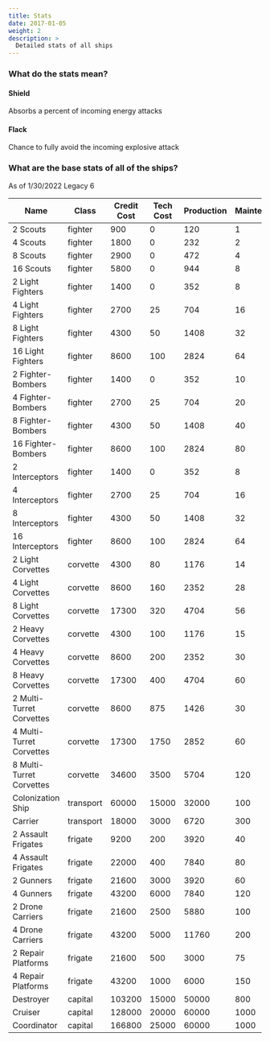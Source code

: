 ```yaml
---
title: Stats
date: 2017-01-05
weight: 2
description: >
  Detailed stats of all ships
---
```


<!-- $1\|$2
$1\|$2
-->
### What do the stats mean?
#### Shield
Absorbs a percent of incoming energy attacks
#### Flack
Chance to fully avoid the incoming explosive attack

### What are the base stats of all of the ships?
As of 1/30/2022  Legacy 6

|Name|Class|Credit Cost|Tech Cost|Production|Maintenance|Hull|Maneuverability|Shield|Flack|Energy Attack|Explosive Attack|Repair|Invasion|Bombing per ship|
|---|---|---|---|---|---|---|---|---|---|---|---|---|---|---|
|2 Scouts|fighter|900|0|120|1|12|90|0|0|[4]|[]|0|0|0|
|4 Scouts|fighter|1800|0|232|2|12|90|0|0|[4]|[]|0|0|0|
|8 Scouts|fighter|2900|0|472|4|12|90|0|0|[4]|[]|0|0|0|
|16 Scouts|fighter|5800|0|944|8|12|90|0|0|[4]|[]|0|0|0|
|2 Light Fighters|fighter|1400|0|352|8|25|65|10|0|[9\|9]|[3]|0|0|0|
|4 Light Fighters|fighter|2700|25|704|16|25|65|10|0|[9\|9]|[3]|0|0|0|
|8 Light Fighters|fighter|4300|50|1408|32|25|65|10|0|[9\|9]|[3]|0|0|0|
|16 Light Fighters|fighter|8600|100|2824|64|25|65|10|0|[9\|9]|[3]|0|0|0|
|2 Fighter-Bombers|fighter|1400|0|352|10|20|60|0|0|[]|[10]|0|0|1|
|4 Fighter-Bombers|fighter|2700|25|704|20|20|60|0|0|[]|[10]|0|0|1|
|8 Fighter-Bombers|fighter|4300|50|1408|40|20|60|0|0|[]|[10]|0|0|1|
|16 Fighter-Bombers|fighter|8600|100|2824|80|20|60|0|0|[]|[10]|0|0|1|
|2 Interceptors|fighter|1400|0|352|8|25|75|0|0|[6\|6\|6\|6]|[]|0|0|0|
|4 Interceptors|fighter|2700|25|704|16|25|75|0|0|[6\|6\|6\|6]|[]|0|0|0|
|8 Interceptors|fighter|4300|50|1408|32|25|75|0|0|[6\|6\|6\|6]|[]|0|0|0|
|16 Interceptors|fighter|8600|100|2824|64|25|75|0|0|[6\|6\|6\|6]|[]|0|0|0|
|2 Light Corvettes|corvette|4300|80|1176|14|75|40|30|0|[19\|19]|[6\|6]|0|0|2|
|4 Light Corvettes|corvette|8600|160|2352|28|75|40|30|0|[19\|19]|[6\|6]|0|0|2|
|8 Light Corvettes|corvette|17300|320|4704|56|75|40|30|0|[19\|19]|[6\|6]|0|0|2|
|2 Heavy Corvettes|corvette|4300|100|1176|15|110|30|20|15|[]|[18]|0|0|3|
|4 Heavy Corvettes|corvette|8600|200|2352|30|110|30|20|15|[]|[18]|0|0|3|
|8 Heavy Corvettes|corvette|17300|400|4704|60|110|30|20|15|[]|[18]|0|0|3|
|2 Multi-Turret Corvettes|corvette|8600|875|1426|30|335|20|10|7|[11\|11\|11\|11\|11\|11]|[]|0|0|0|
|4 Multi-Turret Corvettes|corvette|17300|1750|2852|60|335|20|10|7|[11\|11\|11\|11\|11\|11]|[]|0|0|0|
|8 Multi-Turret Corvettes|corvette|34600|3500|5704|120|335|20|10|7|[11\|11\|11\|11\|11\|11]|[]|0|0|0|
|Colonization Ship|transport|60000|15000|32000|100|400|0|10|10|[]|[]|0|0|0|
|Carrier|transport|18000|3000|6720|300|800|30|50|5|[3\|3]|[]|5|25|0|
|2 Assault Frigates|frigate|9200|200|3920|40|200|20|60|10|[26\|26]|[77]|0|2|0|
|4 Assault Frigates|frigate|22000|400|7840|80|200|20|60|10|[26\|26]|[77]|0|2|0|
|2 Gunners|frigate|21600|3000|3920|60|320|10|35|20|[]|[390]|0||8|
|4 Gunners|frigate|43200|6000|7840|120|320|10|35|20|[]|[390]|0||8|
|2 Drone Carriers|frigate|21600|2500|5880|100|950|20|65|30|[8\|8\|8\|8\|8\|8\|8\|8\|8\|8]|[]|2|0|2|
|4 Drone Carriers|frigate|43200|5000|11760|200|950|20|65|30|[8\|8\|8\|8\|8\|8\|8\|8\|8\|8]|[]|2|0|2|
|2 Repair Platforms|frigate|21600|500|3000|75|1500|15|30|80|[]|[16]|100|5|0|
|4 Repair Platforms|frigate|43200|1000|6000|150|1500|15|30|80|[]|[16]|100|5|0|
|Destroyer|capital|103200|15000|50000|800|4000|0|65|40|[70\|70\|70\|70\|70\|70]|[50\|50\|50\|50\|100]|15|10|5|
|Cruiser|capital|128000|20000|60000|1000|5000|0|50|70|[100\|100\|100]|[350\|50\|50]|15|15|40|
|Coordinator|capital|166800|25000|60000|1000|7000|0|85|75|[]|[20\|20\|20\|20]|500|40|0|

<!--

As of 1/15/2022
|Name|Class|Credit Cost|Tech Cost|Production|Maintenance|Hull|Maneuverability|Shield|Flack|Energy Attack|Explosive Attack|Repair|Invasion|Bombing per ship|
|---|---|---|---|---|---|---|---|---|---|---|---|---|---|---|
|2 Scouts|fighter|900|0|120|1|12|90|0|0|[4]|[]|0|0|0|
|4 Scouts|fighter|1800|0|232|2|12|90|0|0|[4]|[]|0|0|0|
|8 Scouts|fighter|2900|0|472|4|12|90|0|0|[4]|[]|0|0|0|
|16 Scouts|fighter|5800|0|944|8|12|90|0|0|[4]|[]|0|0|0|
|2 Light Fighters|fighter|1400|0|352|8|25|65|10|0|[9\|9]|[3]|0|0|0|
|4 Light Fighters|fighter|2700|25|704|16|25|65|10|0|[9\|9]|[3]|0|0|0|
|8 Light Fighters|fighter|4300|50|1408|32|25|65|10|0|[9\|9]|[3]|0|0|0|
|16 Light Fighters|fighter|8600|100|2824|64|25|65|10|0|[9\|9]|[3]|0|0|0|
|2 Fighter-Bombers|fighter|1400|0|352|10|20|60|0|0|[]|[10]|0|0|1|
|4 Fighter-Bombers|fighter|2700|25|704|20|20|60|0|0|[]|[10]|0|0|1|
|8 Fighter-Bombers|fighter|4300|50|1408|40|20|60|0|0|[]|[10]|0|0|1|
|16 Fighter-Bombers|fighter|8600|100|2824|80|20|60|0|0|[]|[10]|0|0|1|
|2 Interceptors|fighter|1400|0|352|8|25|75|0|0|[6\|6\|6\|6]|[]|0|0|0|
|4 Interceptors|fighter|2700|25|704|16|25|75|0|0|[6\|6\|6\|6]|[]|0|0|0|
|8 Interceptors|fighter|4300|50|1408|32|25|75|0|0|[6\|6\|6\|6]|[]|0|0|0|
|16 Interceptors|fighter|8600|100|2824|64|25|75|0|0|[6\|6\|6\|6]|[]|0|0|0|
|2 Light Corvettes|corvette|4300|80|1176|14|75|40|30|0|[19\|19]|[6\|6]|0|0|2|
|4 Light Corvettes|corvette|8600|160|2352|28|75|40|30|0|[19\|19]|[6\|6]|0|0|2|
|8 Light Corvettes|corvette|17300|320|4704|56|75|40|30|0|[19\|19]|[6\|6]|0|0|2|
|2 Heavy Corvettes|corvette|4300|100|1176|15|110|30|20|15|[]|[18]|0|0|3|
|4 Heavy Corvettes|corvette|8600|200|2352|30|110|30|20|15|[]|[18]|0|0|3|
|8 Heavy Corvettes|corvette|17300|400|4704|60|110|30|20|15|[]|[18]|0|0|3|
|2 Multi-Turret Corvettes|corvette|8600|875|1426|30|335|20|10|7|[11\|11\|11\|11\|11\|11]|[]|0|0|0|
|4 Multi-Turret Corvettes|corvette|17300|1750|2852|60|335|20|10|7|[11\|11\|11\|11\|11\|11]|[]|0|0|0|
|8 Multi-Turret Corvettes|corvette|34600|3500|5704|120|335|20|10|7|[11\|11\|11\|11\|11\|11]|[]|0|0|0|
|Colonization Ship|transport|60000|15000|32000|75|400|0|10|10|[]|[]|0|0|0|
|Carrier|transport|18000|3000|6720|300|800|30|50|5|[3\|3]|[]|5|25|0|
|2 Assault Frigates|frigate|9200|200|3920|40|200|20|60|10|[26\|26]|[77]|0|2|0|
|4 Assault Frigates|frigate|22000|400|7840|80|200|20|60|10|[26\|26]|[77]|0|2|0|
|2 Gunners|frigate|21600|3000|3920|60|320|10|35|20|[]|[390]|0||8|
|4 Gunners|frigate|43200|6000|7840|120|320|10|35|20|[]|[390]|0||8|
|2 Drone Carriers|frigate|21600|2500|5880|100|950|20|65|30|[8\|8\|8\|8\|8\|8\|8\|8\|8\|8]|[]|2|0|2|
|4 Drone Carriers|frigate|43200|5000|11760|200|950|20|65|30|[8\|8\|8\|8\|8\|8\|8\|8\|8\|8]|[]|2|0|2|
|2 Repair Platforms|frigate|21600|500|3000|75|1500|15|30|80|[]|[16]|100|5|0|
|4 Repair Platforms|frigate|43200|1000|6000|150|1500|15|30|80|[]|[16]|100|5|0|
|Destroyer|capital|103200|12000|16240|800|4000|0|65|40|[60\|60\|60\|60\|60]|[45\|45\|45\|100]|15|10|5|
|Cruiser|capital|128000|16000|19880|1000|5000|0|50|70|[70\|70\|70]|[330\|30\|30]|15|15|40|
|Coordinator|capital|166800|20000|17456|1000|6000|0|85|75|[]|[20\|20\|20\|20]|500|40|0|





<!-- OLD -->

<!-- |2 Scouts|fighter|900|0|120|1|12|90|0|0|[4]|[]|0|0|0|
|4 Scouts|fighter|1800|0|232|2|12|90|0|0|[4]|[]|0|0|0|
|8 Scouts|fighter|2900|0|472|4|12|90|0|0|[4]|[]|0|0|0|
|16 Scouts|fighter|5800|0|944|8|12|90|0|0|[4]|[]|0|0|0|
|2 Light Fighters|fighter|1400|0|352|8|25|65|10|0|[9\|9]|[3]|0|0|0|
|4 Light Fighters|fighter|2700|25|704|16|25|65|10|0|[9\|9]|[3]|0|0|0|
|8 Light Fighters|fighter|4300|50|1408|32|25|65|10|0|[9\|9]|[3]|0|0|0|
|16 Light Fighters|fighter|8600|100|2824|64|25|65|10|0|[9\|9]|[3]|0|0|0|
|2 Figheter-Bombers|fighter|1400|0|352|10|20|60|0|0|[]|[10]|0|0|1|
|4 Figheter-Bombers|fighter|2700|25|704|20|20|60|0|0|[]|[10]|0|0|1|
|8 Figheter-Bombers|fighter|4300|50|1408|40|20|60|0|0|[]|[10]|0|0|1|
|16 Figheter-Bombers|fighter|8600|100|2824|80|20|60|0|0|[]|[10]|0|0|1|
|2 Interceptors|fighter|1400|0|352|8|25|75|0|0|[6\|6\|6\|6]|[]|0|0|0|
|4 Interceptors|fighter|2700|25|704|16|25|75|0|0|[6\|6\|6\|6]|[]|0|0|0|
|8 Interceptors|fighter|4300|50|1408|32|25|75|0|0|[6\|6\|6\|6]|[]|0|0|0|
|16 Interceptors|fighter|8600|100|2824|64|25|75|0|0|[6\|6\|6\|6]|[]|0|0|0|
|2 Light Corvettes|corvette|4300|80|1176|14|75|40|30|0|[19\|19]|[12]|0|0|2|
|4 Light Corvettes|corvette|8600|160|2352|28|75|40|30|0|[19\|19]|[12]|0|0|2|
|8 Light Corvettes|corvette|17300|320|4704|56|75|40|30|0|[19\|19]|[12]|0|0|2|
|2 Heavy Corvettes|corvette|4300|100|1176|15|110|30|20|15|[]|[18]|0|0|3|
|4 Heavy Corvettes|corvette|8600|200|2352|30|110|30|20|15|[]|[18]|0|0|3|
|8 Heavy Corvettes|corvette|17300|400|4704|60|110|30|20|15|[]|[18]|0|0|3|
|2 Multi-Turret Corvettes|corvette|8600|875|1426|30|335|20|10|7|[11\|11\|11\|11\|11\|11]|[]|0|0|0|
|4 Multi-Turret Corvettes|corvette|17300|1750|2852|60|335|20|10|7|[11\|11\|11\|11\|11\|11]|[]|0|0|0|
|8 Multi-Turret Corvettes|corvette|34600|3500|5704|120|335|20|10|7|[11\|11\|11\|11\|11\|11]|[]|0|0|0|
|Colonisation Ship|transport|80000|3000|32000|100|400|0|10|10|[]|[]|0|0|0|
|Carrier|transport|18000|3000|6720|300|800|30|50|5|[3\|3]|[]|5|25|0|
|2 Assault Frigates|frigate|9200|200|3920|40|200|20|60|10|[26\|26]|[77]|0|2|0|
|4 Assault Frigates|frigate|22000|400|7840|80|200|20|60|10|[26\|26]|[77]|0|2|0|
|2 Gunners|frigate|21600|3000|3920|60|320|10|40|25|[]|[390]|0||8|
|4 Gunners|frigate|43200|6000|7840|120|320|10|40|25|[]|[390]|0||8|
|2 Drone Carriers|frigate|21600|2500|5880|100|950|20|65|30|[8\|8\|8\|8\|8\|8\|8\|8\|8\|8]|[]|2|0|2|
|4 Drone Carriers|frigate|43200|5000|11760|200|950|20|65|30|[8\|8\|8\|8\|8\|8\|8\|8\|8\|8]|[]|2|0|2|
|2 Repair Platforms|frigate|21600|2000|7840|100|1400|15|70|40|[]|[16]|30|1|0|
|4 Repair Platforms|frigate|43200|4000|15680|200|1400|15|70|40|[]|[16]|30|1|0|
|Destroyer|capital|103200|6000|16240|400|4000|0|65|40|[60\|60\|60\|60]|[45\|45\|45\|100]|15|10|5|
|Cruiser|capital|128000|8000|19880|500|5000|0|50|70|[70\|70]|[330]|15|15|40|
|Coordinator|capital|166800|10000|17456|600|6000|0|85|75|[]|[20\|20\|20]|40|30|0| -->
